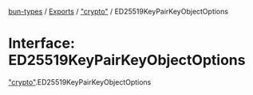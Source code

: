[bun-types](https://oven-sh.github.io/bun-types/README.md) / [Exports](https://oven-sh.github.io/bun-types/modules.md) / ["crypto"](https://oven-sh.github.io/bun-types/modules/crypto_.md) / ED25519KeyPairKeyObjectOptions

# Interface: ED25519KeyPairKeyObjectOptions

["crypto"](https://oven-sh.github.io/bun-types/modules/crypto_.md).ED25519KeyPairKeyObjectOptions
